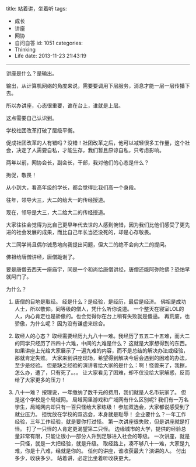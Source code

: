 title: 站着讲，坐着听
tags:
  - 成长
  - 讲座
  - 网协
  - 自问自答
id: 1051
categories:
  - Thinking
  - Life
date: 2013-11-23 21:43:19
---

讲座是什么？是输出。

输出，从计算机网络的角度来说，需要要调用下层服务，消息才能一层一层传播下去。

所以办讲座，心态很重要，谁在台上，谁就是上层。

这点需要自己认识到。

学校社团改革打破了层级平衡。

促成社团改革的人有错吗？没错！社团改革之后，他可以减轻很多工作量，这个社会，决定了人需要自私，才能生存，我们暂且原谅自私，只考虑影响。

两年以前，网协会长，副会长，干部，我对他们的心态是什么？

拘促，敬畏！

从小到大，看高年级的学长，都会觉得比我们高一个身段。

往年，领导大三，大二的给大一的传经授道。

现在，领导是大三，大二给大二的传经授道。

大家往往会觉得为比自己更早年代去世的人感到惋惜，因为我们比他们感受了更先进的社会发展的成果，而比自己年长当还没死的，却是心存敬畏。

大二同学尚且偶尔诚恳地向我提出问题，但大二的绝不会向大二的提问。

佛祖给唐僧讲经，唐僧跪谢了。

要是唐僧去西天一座庙宇，同是一个和尚给唐僧讲经，唐僧还能阿弥陀佛？恐怕早就阿门了。

为什么？

1. 唐僧的目地是取经。
经是什么？是经验，是经历，最后是经济。
佛祖是成功人士，所以敬仰。同等级的僧人，凭什么听你说道。
一个整天在寝室LOL的人，内心肯定也是骄傲的。也会觉得你在台上稍有失败就是傻逼。
再荒废，也骄傲，为什么呢？
因为没有谦虚来综合。

2. 取经人的心态？
取经需要经历九九八十一难。我经历了五五二十五难，而大二的同学只经历了四四十六难，中间的九难是什么？
这就是大家想得到的东西。
如果讲座上光给大家展示了一遍九难的内容，而不是总结的解决办法或经验，那就肯定失败。
大家来到讲座现场，希望得到解决今后会遇到的困难的办法，至少是经验。
但是缺乏经验的演讲者给大家的是什么：啊！怪兽来了，我擦，怎么办，遭了，只有死了。。。
让大家看见了困难，却不仅没给大家解惑，反而给了大家更多的压力！

3. 八十一难？
按理说，一年缴纳了数千元的费用，我们就是人名币玩家了。
但是这个学校是个局域网。
局域网里游戏和广域网有什么区别呢?
我们有一万名学生，局域网内却只有一百只怪给大家练级！
参加双选会，大家都说感受到了就业压力。
担忧放在学校的双选会，本身就是耻辱！
企业要什么？一年工作经验，三年工作经验，就是要你打过怪。
第一次讲座很失败，但是讲座就是打怪。
打了一只怪的人肯定更渴望第二只怪。
边缘城市的大学，提供的经验总量非常有限，只能让很小一部分人升到足够进入社会的等级。
一次讲座，就是一只怪，就是一大把经验，就是升级。
取经路上，凑不够八十一难，大家是九难，你是十八难，经就是你的。
任何的讲座，谁收获最大？演讲的人。
付出多少，收获多少。
站着讲，必定比坐着听收获更大。
